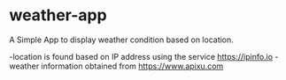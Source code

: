 # weather-app

A Simple App to display weather condition based on location.

-location is found based on IP address using the service https://ipinfo.io
-weather information obtained from https://www.apixu.com
